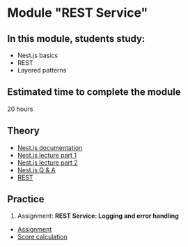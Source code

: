 # Module "REST Service"

## In this module, students study:
- Nest.js basics
- REST
- Layered patterns

## Estimated time to complete the module
20 hours

## Theory
- [Nest.js documentation](https://docs.nestjs.com/)
- [Nest.js lecture part 1](https://www.youtube.com/watch?v=Rv9SinVHlPs)
- [Nest.js lecture part 2](https://www.youtube.com/watch?v=jex6cM1xHng)
- [Nest.js Q & A](https://youtu.be/uOzo8ZdEWqI)
- [REST](https://ru.wikipedia.org/wiki/REST)

## Practice
1. Assignment: **REST Service: Logging and error handling**
  - [Assignment](https://github.com/AlreadyBored/nodejs-assignments/blob/main/assignments/rest-service/assignment.md)
  - [Score calculation](https://github.com/AlreadyBored/nodejs-assignments/blob/main/assignments/rest-service/score.md)

